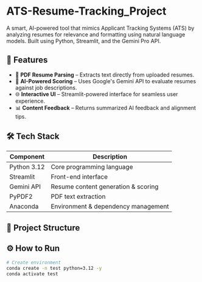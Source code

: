 # ATS-Resume-Tracking_Project

A smart, AI-powered tool that mimics Applicant Tracking Systems (ATS) by analyzing resumes for relevance and formatting using natural language models. Built using Python, Streamlit, and the Gemini Pro API.

## 🚀 Features

- 📄 **PDF Resume Parsing** – Extracts text directly from uploaded resumes.
- 🧠 **AI-Powered Scoring** – Uses Google's Gemini API to evaluate resumes against job descriptions.
- 🌐 **Interactive UI** – Streamlit-powered interface for seamless user experience.
- 📊 **Content Feedback** – Returns summarized AI feedback and alignment tips.

## 🛠️ Tech Stack

| Component       | Description                         |
|----------------|-------------------------------------|
| Python 3.12     | Core programming language           |
| Streamlit       | Front-end interface                 |
| Gemini API      | Resume content generation & scoring |
| PyPDF2          | PDF text extraction                 |
| Anaconda        | Environment & dependency management |

## 📁 Project Structure
## ⚙️ How to Run
```bash
# Create environment
conda create -n test python=3.12 -y
conda activate test


